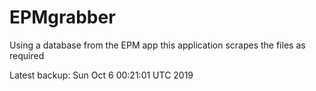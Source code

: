 # EPMgrabber
Using a database from the EPM app this application scrapes the files as required


Latest backup: Sun Oct 6 00:21:01 UTC 2019
